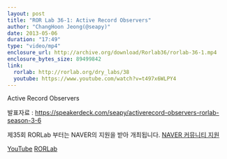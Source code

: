 ```yaml
---
layout: post
title: "ROR Lab 36-1: Active Record Observers"
author: "ChangHoon Jeong(@seapy)"
date: 2013-05-06
duration: "17:49"
type: "video/mp4"
enclosure_url: http://archive.org/download/Rorlab36/rorlab-36-1.mp4
enclosure_bytes_size: 89499842
link:
  rorlab: http://rorlab.org/dry_labs/38
  youtube: https://www.youtube.com/watch?v=t497x6WLPY4
---
```


<p>Active Record Observers</p>

<p>발표자료 : <a href="https://speakerdeck.com/seapy/activerecord-observers-rorlab-season-3-6">https://speakerdeck.com/seapy/activerecord-observers-rorlab-season-3-6</a></p>

<p>제35회 RORLab 부터는 NAVER의 지원을 받아 개최됩니다. <a href="http://developer.naver.com/wiki/pages/Community">NAVER 커뮤니티 지원</a></p>

<div class="btn-group">
  <a class="btn btn-default btn-xs" href="{{ page.link.youtube }}">YouTube</a>
  <a class="btn btn-default btn-xs" href="{{ page.link.rorlab }}">RORLab</a>
</div>
